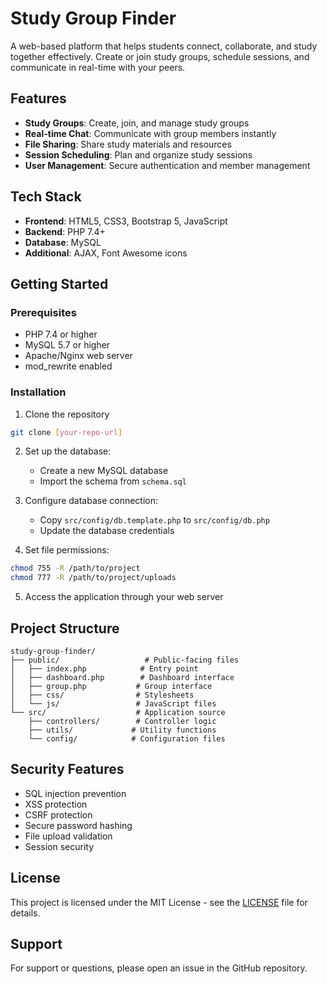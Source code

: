 # Study Group Finder

A web-based platform that helps students connect, collaborate, and study together effectively. Create or join study groups, schedule sessions, and communicate in real-time with your peers.

## Features

- **Study Groups**: Create, join, and manage study groups
- **Real-time Chat**: Communicate with group members instantly
- **File Sharing**: Share study materials and resources
- **Session Scheduling**: Plan and organize study sessions
- **User Management**: Secure authentication and member management

## Tech Stack

- **Frontend**: HTML5, CSS3, Bootstrap 5, JavaScript
- **Backend**: PHP 7.4+
- **Database**: MySQL
- **Additional**: AJAX, Font Awesome icons

## Getting Started

### Prerequisites

- PHP 7.4 or higher
- MySQL 5.7 or higher
- Apache/Nginx web server
- mod_rewrite enabled

### Installation

1. Clone the repository
```bash
git clone [your-repo-url]
```

2. Set up the database:
   - Create a new MySQL database
   - Import the schema from `schema.sql`

3. Configure database connection:
   - Copy `src/config/db.template.php` to `src/config/db.php`
   - Update the database credentials

4. Set file permissions:
```bash
chmod 755 -R /path/to/project
chmod 777 -R /path/to/project/uploads
```

5. Access the application through your web server

## Project Structure

```
study-group-finder/
├── public/                   # Public-facing files
│   ├── index.php            # Entry point
│   ├── dashboard.php        # Dashboard interface
│   ├── group.php           # Group interface
│   ├── css/                # Stylesheets
│   └── js/                 # JavaScript files
└── src/                    # Application source
    ├── controllers/        # Controller logic
    ├── utils/             # Utility functions
    └── config/            # Configuration files
```

## Security Features

- SQL injection prevention
- XSS protection
- CSRF protection
- Secure password hashing
- File upload validation
- Session security

## License

This project is licensed under the MIT License - see the [LICENSE](LICENSE) file for details.

## Support

For support or questions, please open an issue in the GitHub repository.
